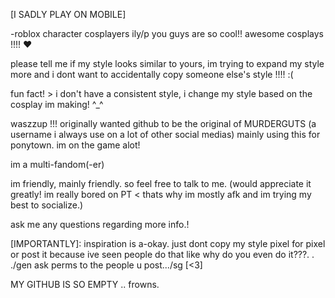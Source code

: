 [I SADLY PLAY ON MOBILE]

-roblox character cosplayers ily/p you guys are so cool!! awesome cosplays !!!! ❤️

please tell me if my style looks similar to yours, im trying to expand my style more and i dont want to accidentally copy someone else's style !!!! :(

fun fact! >
i don't have a consistent style, i change my style based on the cosplay im making! ^_^

waszzup !!! originally wanted github to be the original of MURDERGUTS (a username i always use on a lot of other social medias) mainly using this for ponytown.  im on the game alot!

im a multi-fandom(-er)

im friendly, mainly friendly.
so feel free to talk to me. (would appreciate it greatly! im really bored on PT < thats why im mostly afk and im trying my best to socialize.)

ask me any questions regarding more info.!

[IMPORTANTLY]: inspiration is a-okay. just dont copy my style pixel for pixel or post it because ive seen people do that like why do you even do it???. . ./gen ask perms to the people u post.../sg [<3]

MY GITHUB IS SO EMPTY .. frowns.